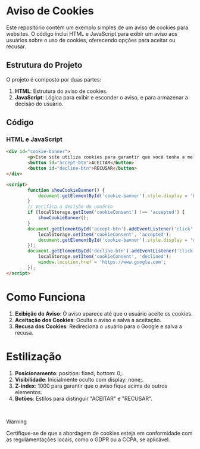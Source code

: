 # Aviso de Cookies

Este repositório contém um exemplo simples de um aviso de cookies para websites. O código inclui HTML e JavaScript para exibir um aviso aos usuários sobre o uso de cookies, oferecendo opções para aceitar ou recusar.

## Estrutura do Projeto

O projeto é composto por duas partes:

1. **HTML**: Estrutura do aviso de cookies.
2. **JavaScript**: Lógica para exibir e esconder o aviso, e para armazenar a decisão do usuário.

## Código

### HTML e JavaScript

```html
<div id="cookie-banner">
        <p>Este site utiliza cookies para garantir que você tenha a melhor experiência. Ao continuar a navegar, você concorda com o uso de cookies.</p>
        <button id="accept-btn">ACEITAR</button>
        <button id="decline-btn">RECUSAR</button>
</div>

<script>
        function showCookieBanner() {
            document.getElementById('cookie-banner').style.display = 'block';
        }
        // Verifica a decisão do usuário
        if (localStorage.getItem('cookieConsent') !== 'accepted') {
            showCookieBanner();
        }
        document.getElementById('accept-btn').addEventListener('click', () => {
            localStorage.setItem('cookieConsent', 'accepted');
            document.getElementById('cookie-banner').style.display = 'none';
        });
        document.getElementById('decline-btn').addEventListener('click', () => {
            localStorage.setItem('cookieConsent', 'declined');
            window.location.href = 'https://www.google.com';
        });
</script>
```

# Como Funciona

1. **Exibição do Aviso**: O aviso aparece até que o usuário aceite os cookies.
2. **Aceitação dos Cookies**: Oculta o aviso e salva a aceitação.
3. **Recusa dos Cookies**: Redireciona o usuário para o Google e salva a recusa.

# Estilização

1. **Posicionamento**: position: fixed; bottom: 0;.
2. **Visibilidade**: Inicialmente oculto com display: none;.
3. **Z-index**: 1000 para garantir que o aviso fique acima de outros elementos.
4. **Botões**: Estilos para distinguir "ACEITAR" e "RECUSAR".

<br/>

> [!WARNING]
> Certifique-se de que a abordagem de cookies esteja em conformidade com as regulamentações locais, como o GDPR ou a CCPA, se aplicável.
